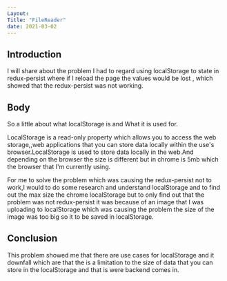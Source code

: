 ```yaml
---
Layout:
Title: "FileReader"
date: 2021-03-02
---
```


## Introduction

I will share about the problem I had to regard using localStorage to state in redux-persist where if I reload the page the values would be lost , which showed that the redux-persist was not working.

## Body

So a little about what localStorage is and What it is used for.

LocalStorage is a read-only property which allows you to access the web storage,,web applications that you can store data locally within the use's browser.LocalStorage is used to store data locally in the web.And depending on the browser the size is different but in chrome is 5mb which the browser that I'm currently using.

For me to solve the problem which was causing the redux-persist not to work,I would to do some research and understand localStorage and to find out the max size the chrome localStorage but to only find out that the problem was not redux-persist it was because of an image that I was uploading to localStorage which was causing the problem the size of the image was too big so it to be saved in localStorage.

## Conclusion

This problem showed me that there are use cases for localStorage and it downfall which are that the is a limitation to the size of data that you can store in the localStorage and that is were backend comes in.
